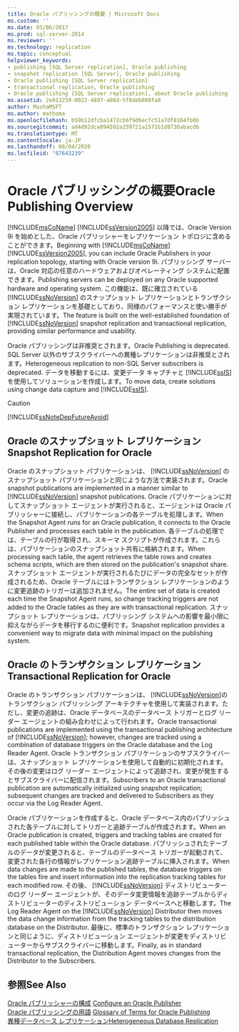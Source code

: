 ```yaml
---
title: Oracle パブリッシングの概要 | Microsoft Docs
ms.custom: ''
ms.date: 03/06/2017
ms.prod: sql-server-2014
ms.reviewer: ''
ms.technology: replication
ms.topic: conceptual
helpviewer_keywords:
- publishing [SQL Server replication], Oracle publishing
- snapshot replication [SQL Server], Oracle publishing
- Oracle publishing [SQL Server replication]
- transactional replication, Oracle publishing
- Oracle publishing [SQL Server replication], about Oracle publishing
ms.assetid: 2e013259-0022-4897-a08d-5f8deb880fa8
author: MashaMSFT
ms.author: mathoma
ms.openlocfilehash: b59b12dfcba1472cb6f9d6ecfc51a7df8104fb0b
ms.sourcegitcommit: ad4d92dce894592a259721a1571b1d8736abacdb
ms.translationtype: MT
ms.contentlocale: ja-JP
ms.lasthandoff: 08/04/2020
ms.locfileid: "87643239"
---
```

# <a name="oracle-publishing-overview"></a><span data-ttu-id="1d12a-102">Oracle パブリッシングの概要</span><span class="sxs-lookup"><span data-stu-id="1d12a-102">Oracle Publishing Overview</span></span>
  <span data-ttu-id="1d12a-103">[!INCLUDE[msCoName](../../../includes/msconame-md.md)] [!INCLUDE[ssVersion2005](../../../includes/ssversion2005-md.md)] 以降では、Oracle Version 9i を始めとした、Oracle パブリッシャーをレプリケーション トポロジに含めることができます。</span><span class="sxs-lookup"><span data-stu-id="1d12a-103">Beginning with [!INCLUDE[msCoName](../../../includes/msconame-md.md)] [!INCLUDE[ssVersion2005](../../../includes/ssversion2005-md.md)], you can include Oracle Publishers in your replication topology, starting with Oracle version 9i.</span></span> <span data-ttu-id="1d12a-104">パブリッシング サーバーは、Oracle 対応の任意のハードウェアおよびオペレーティング システムに配置できます。</span><span class="sxs-lookup"><span data-stu-id="1d12a-104">Publishing servers can be deployed on any Oracle supported hardware and operating system.</span></span> <span data-ttu-id="1d12a-105">この機能は、既に確立されている [!INCLUDE[ssNoVersion](../../../includes/ssnoversion-md.md)] のスナップショット レプリケーションとトランザクション レプリケーションを基礎としており、同様のパフォーマンスと使い勝手が実現されています。</span><span class="sxs-lookup"><span data-stu-id="1d12a-105">The feature is built on the well-established foundation of [!INCLUDE[ssNoVersion](../../../includes/ssnoversion-md.md)] snapshot replication and transactional replication, providing similar performance and usability.</span></span>  
  
 <span data-ttu-id="1d12a-106">Oracle パブリッシングは非推奨とされます。</span><span class="sxs-lookup"><span data-stu-id="1d12a-106">Oracle Publishing is deprecated.</span></span> <span data-ttu-id="1d12a-107">SQL Server 以外のサブスクライバーへの異種レプリケーションは非推奨とされます。</span><span class="sxs-lookup"><span data-stu-id="1d12a-107">Heterogeneous replication to non-SQL Server subscribers is deprecated.</span></span> <span data-ttu-id="1d12a-108">データを移動するには、変更データ キャプチャと [!INCLUDE[ssIS](../../../includes/ssis-md.md)]を使用してソリューションを作成します。</span><span class="sxs-lookup"><span data-stu-id="1d12a-108">To move data, create solutions using change data capture and [!INCLUDE[ssIS](../../../includes/ssis-md.md)].</span></span>  
  
> [!CAUTION]  
>  [!INCLUDE[ssNoteDepFutureAvoid](../../../includes/ssnotedepfutureavoid-md.md)]  
  
## <a name="snapshot-replication-for-oracle"></a><span data-ttu-id="1d12a-109">Oracle のスナップショット レプリケーション</span><span class="sxs-lookup"><span data-stu-id="1d12a-109">Snapshot Replication for Oracle</span></span>  
 <span data-ttu-id="1d12a-110">Oracle のスナップショット パブリケーションは、 [!INCLUDE[ssNoVersion](../../../includes/ssnoversion-md.md)] のスナップショット パブリケーションと同じような方法で実装されます。</span><span class="sxs-lookup"><span data-stu-id="1d12a-110">Oracle snapshot publications are implemented in a manner similar to [!INCLUDE[ssNoVersion](../../../includes/ssnoversion-md.md)] snapshot publications.</span></span> <span data-ttu-id="1d12a-111">Oracle パブリケーションに対してスナップショット エージェントが実行されると、エージェントは Oracle パブリッシャーに接続し、パブリケーションの各テーブルを処理します。</span><span class="sxs-lookup"><span data-stu-id="1d12a-111">When the Snapshot Agent runs for an Oracle publication, it connects to the Oracle Publisher and processes each table in the publication.</span></span> <span data-ttu-id="1d12a-112">各テーブルの処理では、テーブルの行が取得され、スキーマ スクリプトが作成されます。これらは、パブリケーションのスナップショット共有に格納されます。</span><span class="sxs-lookup"><span data-stu-id="1d12a-112">When processing each table, the agent retrieves the table rows and creates schema scripts, which are then stored on the publication's snapshot share.</span></span> <span data-ttu-id="1d12a-113">スナップショット エージェントが実行されるたびにデータの完全なセットが作成されるため、Oracle テーブルにはトランザクション レプリケーションのように変更追跡のトリガーは追加されません。</span><span class="sxs-lookup"><span data-stu-id="1d12a-113">The entire set of data is created each time the Snapshot Agent runs, so change tracking triggers are not added to the Oracle tables as they are with transactional replication.</span></span> <span data-ttu-id="1d12a-114">スナップショット レプリケーションは、パブリッシング システムへの影響を最小限に抑えながらデータを移行するのに便利です。</span><span class="sxs-lookup"><span data-stu-id="1d12a-114">Snapshot replication provides a convenient way to migrate data with minimal impact on the publishing system.</span></span>  
  
## <a name="transactional-replication-for-oracle"></a><span data-ttu-id="1d12a-115">Oracle のトランザクション レプリケーション</span><span class="sxs-lookup"><span data-stu-id="1d12a-115">Transactional Replication for Oracle</span></span>  
 <span data-ttu-id="1d12a-116">Oracle のトランザクション パブリケーションは、 [!INCLUDE[ssNoVersion](../../../includes/ssnoversion-md.md)]のトランザクション パブリッシング アーキテクチャを使用して実装されます。ただし、変更の追跡は、Oracle データベースのデータベース トリガーとログ リーダー エージェントの組み合わせによって行われます。</span><span class="sxs-lookup"><span data-stu-id="1d12a-116">Oracle transactional publications are implemented using the transactional publishing architecture of [!INCLUDE[ssNoVersion](../../../includes/ssnoversion-md.md)]; however, changes are tracked using a combination of database triggers on the Oracle database and the Log Reader Agent.</span></span> <span data-ttu-id="1d12a-117">Oracle トランザクション パブリケーションのサブスクライバーは、スナップショット レプリケーションを使用して自動的に初期化されます。その後の変更はログ リーダー エージェントによって追跡され、変更が発生するとサブスクライバーに配信されます。</span><span class="sxs-lookup"><span data-stu-id="1d12a-117">Subscribers to an Oracle transactional publication are automatically initialized using snapshot replication; subsequent changes are tracked and delivered to Subscribers as they occur via the Log Reader Agent.</span></span>  
  
 <span data-ttu-id="1d12a-118">Oracle パブリケーションを作成すると、Oracle データベース内のパブリッシュされた各テーブルに対してトリガーと追跡テーブルが作成されます。</span><span class="sxs-lookup"><span data-stu-id="1d12a-118">When an Oracle publication is created, triggers and tracking tables are created for each published table within the Oracle database.</span></span> <span data-ttu-id="1d12a-119">パブリッシュされたテーブルのデータが変更されると、テーブルのデータベース トリガーが起動されて、変更された各行の情報がレプリケーション追跡テーブルに挿入されます。</span><span class="sxs-lookup"><span data-stu-id="1d12a-119">When data changes are made to the published tables, the database triggers on the tables fire and insert information into the replication tracking tables for each modified row.</span></span> <span data-ttu-id="1d12a-120">その後、 [!INCLUDE[ssNoVersion](../../../includes/ssnoversion-md.md)] ディストリビューターのログ リーダー エージェントが、そのデータ変更情報を追跡テーブルからディストリビューターのディストリビューション データベースへと移動します。</span><span class="sxs-lookup"><span data-stu-id="1d12a-120">The Log Reader Agent on the [!INCLUDE[ssNoVersion](../../../includes/ssnoversion-md.md)] Distributor then moves the data change information from the tracking tables to the distribution database on the Distributor.</span></span> <span data-ttu-id="1d12a-121">最後に、標準のトランザクション レプリケーションと同じように、ディストリビューション エージェントが変更をディストリビューターからサブスクライバーに移動します。</span><span class="sxs-lookup"><span data-stu-id="1d12a-121">Finally, as in standard transactional replication, the Distribution Agent moves changes from the Distributor to the Subscribers.</span></span>  
  
## <a name="see-also"></a><span data-ttu-id="1d12a-122">参照</span><span class="sxs-lookup"><span data-stu-id="1d12a-122">See Also</span></span>  
 <span data-ttu-id="1d12a-123">[Oracle パブリッシャーの構成](configure-an-oracle-publisher.md) </span><span class="sxs-lookup"><span data-stu-id="1d12a-123">[Configure an Oracle Publisher](configure-an-oracle-publisher.md) </span></span>  
 <span data-ttu-id="1d12a-124">[Oracle パブリッシングの用語](glossary-of-terms-for-oracle-publishing.md) </span><span class="sxs-lookup"><span data-stu-id="1d12a-124">[Glossary of Terms for Oracle Publishing](glossary-of-terms-for-oracle-publishing.md) </span></span>  
 [<span data-ttu-id="1d12a-125">異種データベース レプリケーション</span><span class="sxs-lookup"><span data-stu-id="1d12a-125">Heterogeneous Database Replication</span></span>](heterogeneous-database-replication.md)  
  
  
